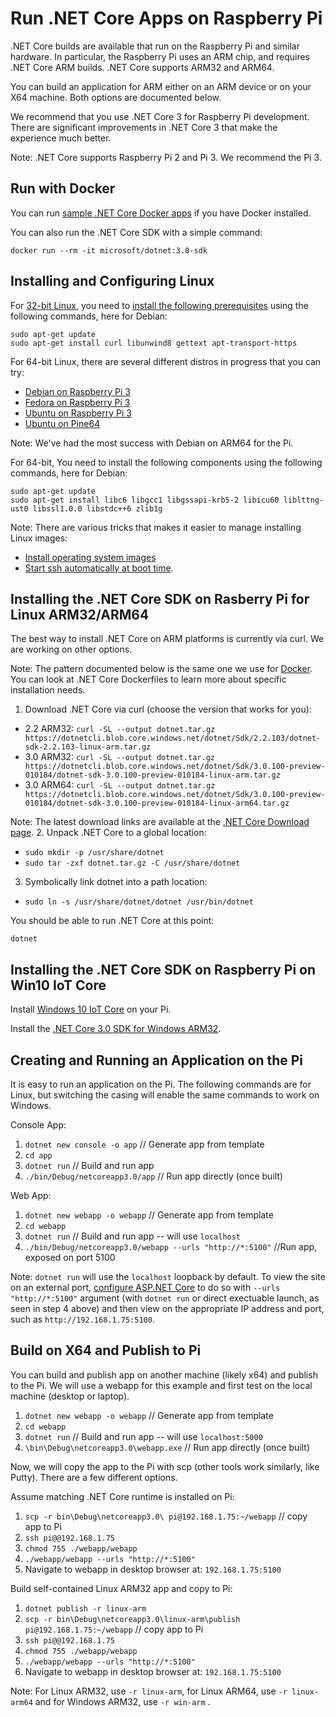 # Run .NET Core Apps on Raspberry Pi

.NET Core builds are available that run on the Raspberry Pi and similar hardware. In particular, the Raspberry Pi uses an ARM chip, and requires .NET Core ARM builds. .NET Core supports ARM32 and ARM64.

You can build an application for ARM either on an ARM device or on your X64 machine. Both options are documented below.

We recommend that you use .NET Core 3 for Raspberry Pi development. There are significant improvements in .NET Core 3 that make the experience much better.

Note: .NET Core supports Raspberry Pi 2 and Pi 3. We recommend the Pi 3.

## Run with Docker

You can run [sample .NET Core Docker apps](https://github.com/dotnet/dotnet-docker/blob/master/samples/README.md) if you have Docker installed. 

You can also run the .NET Core SDK with a simple command:

```console
docker run --rm -it microsoft/dotnet:3.0-sdk
```

## Installing and Configuring Linux

For [32-bit Linux](https://www.raspberrypi.org/downloads/raspbian/), you need to [install the following prerequisites](https://docs.microsoft.com/en-us/dotnet/core/linux-prerequisites?tabs=netcore2x#install-net-core-for-debian-8-or-debian-9-64-bit) using the following commands, here for Debian:

```console
sudo apt-get update
sudo apt-get install curl libunwind8 gettext apt-transport-https
```

For 64-bit Linux, there are several different distros in progress that you can try:

* [Debian on Raspberry Pi 3](https://github.com/Debian/raspi3-image-spec)
* [Fedora on Raspberry Pi 3](https://fedoraproject.org/wiki/Architectures/ARM/Raspberry_Pi#Raspberry_Pi_3_aarch64_support)
* [Ubuntu on Raspberry Pi 3](https://wiki.ubuntu.com/ARM/RaspberryPi#arm64)
* [Ubuntu on Pine64](http://wiki.pine64.org/index.php/Pine_A64_Software_Release#Xenial_Mate)

Note: We've had the most success with Debian on ARM64 for the Pi.

For 64-bit, You need to install the following components using the following commands, here for Debian:

```console
sudo apt-get update
sudo apt-get install libc6 libgcc1 libgssapi-krb5-2 libicu60 liblttng-ust0 libssl1.0.0 libstdc++6 zlib1g
``` 

Note: There are various tricks that makes it easier to manage installing Linux images:

* [Install operating system images](https://www.raspberrypi.org/documentation/installation/installing-images/README.md)
* [Start ssh automatically at boot time](https://raspberrypi.stackexchange.com/questions/1747/starting-ssh-automatically-at-boot-time).

## Installing the .NET Core SDK on Rasberry Pi for Linux ARM32/ARM64

The best way to install .NET Core on ARM platforms is currently via curl. We are working on other options.

Note: The pattern documented below is the same one we use for [Docker](https://github.com/dotnet/dotnet-docker). You can look at .NET Core Dockerfiles to learn more about specific installation needs.

1. Download .NET Core via curl (choose the version that works for you):
  * 2.2 ARM32: `curl -SL --output dotnet.tar.gz https://dotnetcli.blob.core.windows.net/dotnet/Sdk/2.2.103/dotnet-sdk-2.2.103-linux-arm.tar.gz`
  * 3.0 ARM32: `curl -SL --output dotnet.tar.gz https://dotnetcli.blob.core.windows.net/dotnet/Sdk/3.0.100-preview-010184/dotnet-sdk-3.0.100-preview-010184-linux-arm.tar.gz`
  * 3.0 ARM64: `curl -SL --output dotnet.tar.gz https://dotnetcli.blob.core.windows.net/dotnet/Sdk/3.0.100-preview-010184/dotnet-sdk-3.0.100-preview-010184-linux-arm64.tar.gz`

  Note: The latest download links are available at the [.NET Core Download page](https://dotnet.microsoft.com/download/archives).
2. Unpack .NET Core to a global location:
  * `sudo mkdir -p /usr/share/dotnet`
  * `sudo tar -zxf dotnet.tar.gz -C /usr/share/dotnet`
3. Symbolically link dotnet into a path location:
  * `sudo ln -s /usr/share/dotnet/dotnet /usr/bin/dotnet`

You should be able to run .NET Core at this point:

```console
dotnet
```

## Installing the .NET Core SDK on Raspberry Pi on Win10 IoT Core

Install [Windows 10 IoT Core](https://docs.microsoft.com/en-us/windows/iot-core/getstarted) on your Pi.

Install the [.NET Core 3.0 SDK for Windows ARM32](https://dotnet.microsoft.com/download/dotnet-core/3.0).

## Creating and Running an Application on the Pi

It is easy to run an application on the Pi. The following commands are for Linux, but switching the casing will enable the same commands to work on Windows.

Console App:

1. `dotnet new console -o app` // Generate app from template
2. `cd app`
3. `dotnet run` // Build and run app
4. `./bin/Debug/netcoreapp3.0/app` // Run app directly (once built)

Web App:

1. `dotnet new webapp -o webapp` // Generate app from template
2. `cd webapp`
3. `dotnet run` // Build and run app -- will use `localhost`
4. `./bin/Debug/netcoreapp3.0/webapp --urls "http://*:5100"` //Run app, exposed on port 5100

Note: `dotnet run` will use the `localhost` loopback by default. To view the site on an external port, [configure ASP.NET Core](https://docs.microsoft.com/aspnet/core/fundamentals/host/web-host?view=aspnetcore-2.1#server-urls) to do so with `--urls "http://*:5100"` argument (with `dotnet run` or direct exectuable launch, as seen in step 4 above) and then view on the appropriate IP address and port, such as `http://192.168.1.75:5100`.

## Build on X64 and Publish to Pi

You can build and publish app on another machine (likely x64) and publish to the Pi. We will use a webapp for this example and first test on the local machine (desktop or laptop).

1. `dotnet new webapp -o webapp` // Generate app from template
2. `cd webapp`
3. `dotnet run` // Build and run app -- will use `localhost:5000`
4. `\bin\Debug\netcoreapp3.0\webapp.exe` // Run app directly (once built)

Now, we will copy the app to the Pi with scp (other tools work similarly, like Putty). There are a few different options.

Assume matching .NET Core runtime is installed on Pi:

1. `scp -r bin\Debug\netcoreapp3.0\ pi@192.168.1.75:~/webapp` // copy app to Pi
2. `ssh pi@@192.168.1.75`
3. `chmod 755 ./webapp/webapp`
4. `./webapp/webapp --urls "http://*:5100"`
5. Navigate to webapp in desktop browser at: `192.168.1.75:5100`

Build self-contained Linux ARM32 app and copy to Pi:

1. `dotnet publish -r linux-arm`
2. `scp -r bin\Debug\netcoreapp3.0\linux-arm\publish pi@192.168.1.75:~/webapp` // copy app to Pi
3. `ssh pi@@192.168.1.75`
4. `chmod 755 ./webapp/webapp`
5. `./webapp/webapp --urls "http://*:5100"`
6. Navigate to webapp in desktop browser at: `192.168.1.75:5100`

Note: For Linux ARM32, use `-r linux-arm`, for  Linux ARM64, use `-r linux-arm64` and for Windows ARM32, use `-r win-arm` .
